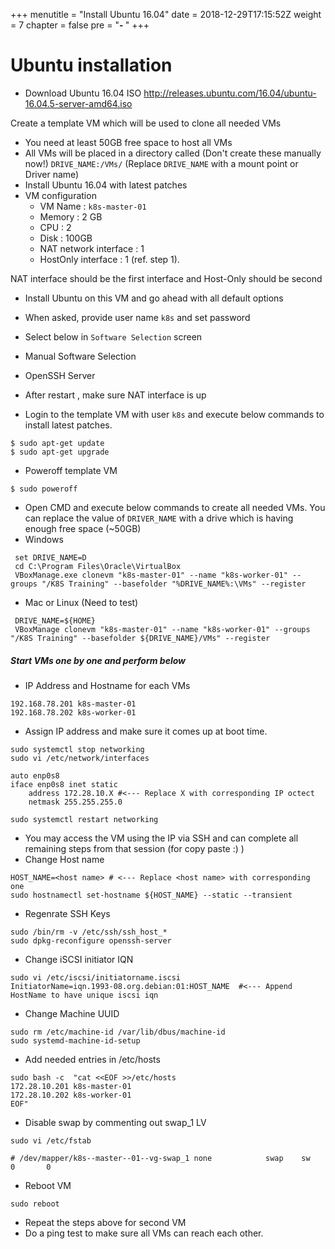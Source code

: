 +++
menutitle = "Install Ubuntu 16.04"
date = 2018-12-29T17:15:52Z
weight = 7
chapter = false
pre = "<b>- </b>"
+++

# Ubuntu installation

* Download Ubuntu 16.04 ISO
http://releases.ubuntu.com/16.04/ubuntu-16.04.5-server-amd64.iso

Create a template VM which will be used to clone all needed VMs

- You need at least 50GB free space to host all VMs
- All VMs will be placed in a directory called (Don't create these manually now!)
 `DRIVE_NAME:/VMs/` (Replace `DRIVE_NAME` with a mount point or Driver name)
- Install Ubuntu 16.04 with latest patches
- VM configuration  
    - VM Name : `k8s-master-01`
    - Memory  : 2 GB
    - CPU     : 2
    - Disk    : 100GB
    - NAT network interface : 1
    - HostOnly interface    : 1 (ref. step 1).

NAT interface should be the first interface and Host-Only should be second

- Install Ubuntu on this VM and go ahead with all default options
 - When asked, provide user name `k8s` and set password
 - Select below in `Software Selection` screen
  - Manual Software Selection
  - OpenSSH Server

- After restart , make sure NAT interface is up
- Login to the template VM with user `k8s` and execute below commands to install latest patches.
```
$ sudo apt-get update
$ sudo apt-get upgrade
```
- Poweroff template VM
```
$ sudo poweroff
```
- Open CMD and execute below commands to create all needed VMs.
  You can replace the value of `DRIVER_NAME` with a drive which is having enough free space (~50GB)
- Windows
```
 set DRIVE_NAME=D
 cd C:\Program Files\Oracle\VirtualBox
 VBoxManage.exe clonevm "k8s-master-01" --name "k8s-worker-01" --groups "/K8S Training" --basefolder "%DRIVE_NAME%:\VMs" --register
```

- Mac or Linux (Need to test)
```
 DRIVE_NAME=${HOME}
 VBoxManage clonevm "k8s-master-01" --name "k8s-worker-01" --groups "/K8S Training" --basefolder ${DRIVE_NAME}/VMs" --register
```

##### Start VMs one by one and perform below

- IP Address and Hostname for each VMs
```
192.168.78.201 k8s-master-01
192.168.78.202 k8s-worker-01
```

- Assign IP address and make sure it comes up at boot time.
```
sudo systemctl stop networking
sudo vi /etc/network/interfaces
```
```
auto enp0s8
iface enp0s8 inet static
    address 172.28.10.X #<--- Replace X with corresponding IP octect
    netmask 255.255.255.0
```
```
sudo systemctl restart networking
```

- You may access the VM using the IP via SSH and can complete all remaining steps from that session (for copy paste :) )
- Change Host name
```
HOST_NAME=<host name> # <--- Replace <host name> with corresponding one
sudo hostnamectl set-hostname ${HOST_NAME} --static --transient
```
- Regenrate SSH Keys
```
sudo /bin/rm -v /etc/ssh/ssh_host_*
sudo dpkg-reconfigure openssh-server
```
- Change iSCSI initiator IQN
```
sudo vi /etc/iscsi/initiatorname.iscsi
InitiatorName=iqn.1993-08.org.debian:01:HOST_NAME  #<--- Append HostName to have unique iscsi iqn
```  
- Change Machine UUID
```
sudo rm /etc/machine-id /var/lib/dbus/machine-id
sudo systemd-machine-id-setup
```
- Add needed entries in /etc/hosts
```
sudo bash -c  "cat <<EOF >>/etc/hosts
172.28.10.201 k8s-master-01
172.28.10.202 k8s-worker-01
EOF"
```

- Disable swap by commenting out swap_1 LV
```
sudo vi /etc/fstab
```
```
# /dev/mapper/k8s--master--01--vg-swap_1 none            swap    sw              0       0
```
- Reboot VM
```
sudo reboot
```
- Repeat the steps above for second VM
- Do a ping test to make sure all VMs can reach each other.
